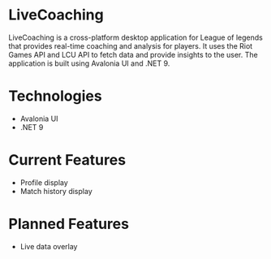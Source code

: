 # LiveCoaching

LiveCoaching is a cross-platform desktop application for League of legends that provides real-time coaching and analysis
for players. It uses the Riot Games API and LCU API to fetch data and provide insights to the user. The application is
built using Avalonia UI and .NET 9.

# Technologies

- Avalonia UI
- .NET 9

# Current Features

- Profile display
- Match history display

# Planned Features

- Live data overlay